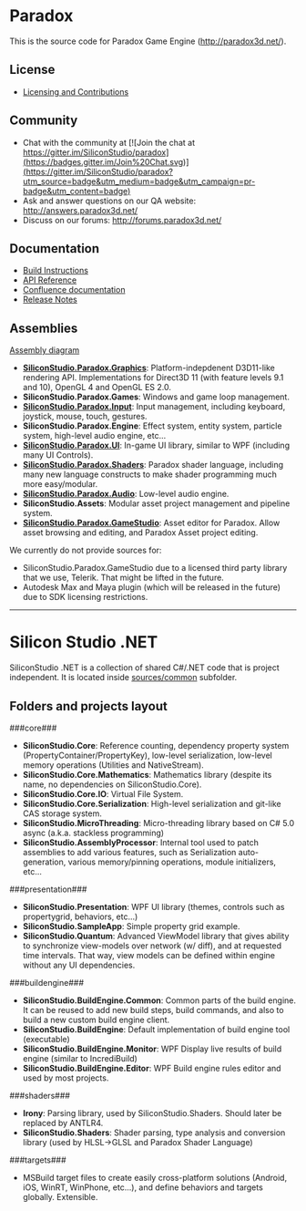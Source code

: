 Paradox
=======

This is the source code for Paradox Game Engine (http://paradox3d.net/).

## License

* [Licensing and Contributions](LICENSE.md)

## Community

* Chat with the community at [![Join the chat at https://gitter.im/SiliconStudio/paradox](https://badges.gitter.im/Join%20Chat.svg)](https://gitter.im/SiliconStudio/paradox?utm_source=badge&utm_medium=badge&utm_campaign=pr-badge&utm_content=badge)
* Ask and answer questions on our QA website: http://answers.paradox3d.net/
* Discuss on our forums: http://forums.paradox3d.net/

## Documentation

* [Build Instructions](doc/GettingStarted.md)
* [API Reference](http://doc.paradox3d.net/1.3/?page=api)
* [Confluence documentation](http://doc.paradox3d.net/)
* [Release Notes](doc/ReleaseNotes/ReleaseNotes.1.3.md)

## Assemblies

[Assembly diagram](http://doc.paradox3d.net/1.3/?page=Assemblies+diagrams)

* [__SiliconStudio.Paradox.Graphics__](http://doc.paradox3d.net/1.3/?page=Graphics):
   Platform-indepdenent D3D11-like rendering API. Implementations for Direct3D 11 (with feature levels 9.1 and 10), OpenGL 4 and OpenGL ES 2.0.
* __SiliconStudio.Paradox.Games__:
   Windows and game loop management.
* [__SiliconStudio.Paradox.Input__](http://doc.paradox3d.net/1.3/?page=Input):
   Input management, including keyboard, joystick, mouse, touch, gestures.
* __SiliconStudio.Paradox.Engine__:
   Effect system, entity system, particle system, high-level audio engine, etc...
* [__SiliconStudio.Paradox.UI__](http://doc.paradox3d.net/1.3/?page=UI):
   In-game UI library, similar to WPF (including many UI Controls).
* [__SiliconStudio.Paradox.Shaders__](http://doc.paradox3d.net/1.3/?page=Shading+Language):
   Paradox shader language, including many new language constructs to make shader programming much more easy/modular.
* [__SiliconStudio.Paradox.Audio__](http://doc.paradox3d.net/1.3/?page=Audio):
   Low-level audio engine.
* __SiliconStudio.Assets__:
   Modular asset project management and pipeline system.
* [__SiliconStudio.Paradox.GameStudio__](http://doc.paradox3d.net/1.3/?page=Game+Studio):
   Asset editor for Paradox. Allow asset browsing and editing, and Paradox Asset project editing.
   
We currently do not provide sources for:
* SiliconStudio.Paradox.GameStudio due to a licensed third party library that we use, Telerik. That might be lifted in the future.
* Autodesk Max and Maya plugin (which will be released in the future) due to SDK licensing restrictions.
   
----------

Silicon Studio .NET
===================

SiliconStudio .NET is a collection of shared C#/.NET code that is project independent. It is located inside [sources/common](sources/common) subfolder.

## Folders and projects layout

###core###

* __SiliconStudio.Core__:
   Reference counting, dependency property system (PropertyContainer/PropertyKey), low-level serialization, low-level memory operations (Utilities and NativeStream).
* __SiliconStudio.Core.Mathematics__:
   Mathematics library (despite its name, no dependencies on SiliconStudio.Core).
* __SiliconStudio.Core.IO__:
   Virtual File System.
* __SiliconStudio.Core.Serialization__:
   High-level serialization and git-like CAS storage system.
* __SiliconStudio.MicroThreading__:
   Micro-threading library based on C# 5.0 async (a.k.a. stackless programming)
* __SiliconStudio.AssemblyProcessor__:
   Internal tool used to patch assemblies to add various features, such as Serialization auto-generation, various memory/pinning operations, module initializers, etc...
   
###presentation###

* __SiliconStudio.Presentation__: WPF UI library (themes, controls such as propertygrid, behaviors, etc...)
* __SiliconStudio.SampleApp__: Simple property grid example.
* __SiliconStudio.Quantum__: Advanced ViewModel library that gives ability to synchronize view-models over network (w/ diff), and at requested time intervals. That way, view models can be defined within engine without any UI dependencies.

###buildengine###

* __SiliconStudio.BuildEngine.Common__:
   Common parts of the build engine. It can be reused to add new build steps, build commands, and also to build a new custom build engine client.
* __SiliconStudio.BuildEngine__: Default implementation of build engine tool (executable)
* __SiliconStudio.BuildEngine.Monitor__: WPF Display live results of build engine (similar to IncrediBuild)
* __SiliconStudio.BuildEngine.Editor__: WPF Build engine rules editor
and used by most projects.

###shaders###

* __Irony__: Parsing library, used by SiliconStudio.Shaders. Should later be replaced by ANTLR4.
* __SiliconStudio.Shaders__: Shader parsing, type analysis and conversion library (used by HLSL->GLSL and Paradox Shader Language)

###targets###

* MSBuild target files to create easily cross-platform solutions (Android, iOS, WinRT, WinPhone, etc...), and define behaviors and targets globally. Extensible.
